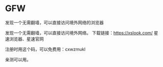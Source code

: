 # GFW
发现一个无需翻墙，可以直接访问境外网络的浏览器

发现一个无需翻墙，可以直接访问境外网络。 
下载链接：https://xslook.com/  星速浏览器、星速官网
 
注册时用这个码，可以免费用：cxwzmukl 

亲测可以用。
